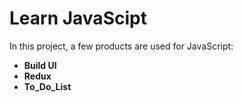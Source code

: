 # Learn JavaScipt 

In this project, a few products are used for JavaScript:
* **Build UI**
* **Redux**
* **To_Do_List**
